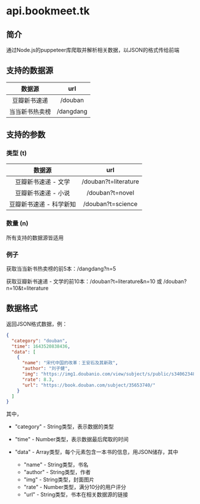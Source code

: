 # api.bookmeet.tk

## 简介

通过Node.js的puppeteer库爬取并解析相关数据，以JSON的格式传给前端

## 支持的数据源

|     数据源     |    url    |
| :------------: | :-------: |
|  豆瓣新书速递  |  /douban  |
| 当当新书热卖榜 | /dangdang |

## 支持的参数

### 类型 (t)

|         数据源          |         url          |
| :---------------------: | :------------------: |
|   豆瓣新书速递 - 文学   | /douban?t=literature |
|   豆瓣新书速递 - 小说   |   /douban?t=novel    |
| 豆瓣新书速递 - 科学新知 |  /douban?t=science   |

### 数量 (n)

所有支持的数据源皆适用

### 例子

获取当当新书热卖榜的前5本：/dangdang?n=5

获取豆瓣新书速递 - 文学的前10本：/douban?t=literature&n=10 或 /douban?n=10&t=literature

## 数据格式

返回JSON格式数据，例：

```json
{
  "category": "douban",
  "time": 1643520838436,
  "data": [
    {
      "name": "宋代中国的改革：王安石及其新政",
      "author": "刘子健",
      "img": "https://img1.doubanio.com/view/subject/s/public/s34062348.jpg",
      "rate": 8.3,
      "url": "https://book.douban.com/subject/35653740/"
    }
  ]
}
```

其中，

- "category" - String类型，表示数据的类型

- "time" - Number类型，表示数据最后爬取的时间
- "data" - Array类型，每个元素包含一本书的信息，用JSON储存，其中
  - "name" - String类型，书名
  - "author" - String类型，作者
  - "img" - String类型，封面图片
  - "rate" - Number类型，满分10分的用户评分
  - "url" - String类型，书本在相关数据源的链接

